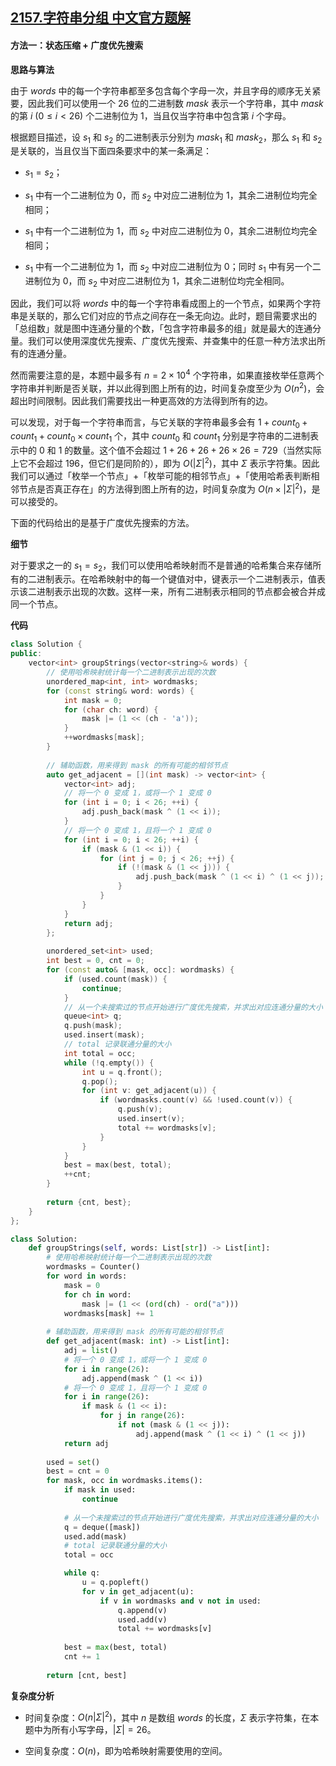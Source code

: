 ## [2157.字符串分组 中文官方题解](https://leetcode.cn/problems/groups-of-strings/solutions/100000/zi-fu-chuan-fen-zu-by-leetcode-solution-a8dr)

#### 方法一：状态压缩 + 广度优先搜索

**思路与算法**

由于 $\textit{words}$ 中的每一个字符串都至多包含每个字母一次，并且字母的顺序无关紧要，因此我们可以使用一个 $26$ 位的二进制数 $\textit{mask}$ 表示一个字符串，其中 $\textit{mask}$ 的第 $i~(0 \leq i < 26)$ 个二进制位为 $1$，当且仅当字符串中包含第 $i$ 个字母。

根据题目描述，设 $s_1$ 和 $s_2$ 的二进制表示分别为 $\textit{mask}_1$ 和 $\textit{mask}_2$，那么 $s_1$ 和 $s_2$ 是关联的，当且仅当下面四条要求中的某一条满足：

- $s_1 = s_2$；

- $s_1$ 中有一个二进制位为 $0$，而 $s_2$ 中对应二进制位为 $1$，其余二进制位均完全相同；

- $s_1$ 中有一个二进制位为 $1$，而 $s_2$ 中对应二进制位为 $0$，其余二进制位均完全相同；

- $s_1$ 中有一个二进制位为 $1$，而 $s_2$ 中对应二进制位为 $0$；同时 $s_1$ 中有另一个二进制位为 $0$，而 $s_2$ 中对应二进制位为 $1$，其余二进制位均完全相同。

因此，我们可以将 $\textit{words}$ 中的每一个字符串看成图上的一个节点，如果两个字符串是关联的，那么它们对应的节点之间存在一条无向边。此时，题目需要求出的「总组数」就是图中连通分量的个数，「包含字符串最多的组」就是最大的连通分量。我们可以使用深度优先搜索、广度优先搜索、并查集中的任意一种方法求出所有的连通分量。

然而需要注意的是，本题中最多有 $n = 2 \times 10^4$ 个字符串，如果直接枚举任意两个字符串并判断是否关联，并以此得到图上所有的边，时间复杂度至少为 $O(n^2)$，会超出时间限制。因此我们需要找出一种更高效的方法得到所有的边。

可以发现，对于每一个字符串而言，与它关联的字符串最多会有 $1 + \textit{count}_0 + \textit{count}_1 + \textit{count}_0 \times \textit{count}_1$ 个，其中 $\textit{count}_0$ 和 $\textit{count}_1$ 分别是字符串的二进制表示中的 $0$ 和 $1$ 的数量。这个值不会超过 $1 + 26 + 26 + 26 \times 26 = 729$（当然实际上它不会超过 $196$，但它们是同阶的），即为 $O(|\Sigma|^2)$，其中 $\Sigma$ 表示字符集。因此我们可以通过「枚举一个节点」+「枚举可能的相邻节点」+「使用哈希表判断相邻节点是否真正存在」的方法得到图上所有的边，时间复杂度为 $O(n \times |\Sigma|^2)$，是可以接受的。

下面的代码给出的是基于广度优先搜索的方法。

**细节**

对于要求之一的 $s_1 = s_2$，我们可以使用哈希映射而不是普通的哈希集合来存储所有的二进制表示。在哈希映射中的每一个键值对中，键表示一个二进制表示，值表示该二进制表示出现的次数。这样一来，所有二进制表示相同的节点都会被合并成同一个节点。

**代码**

```C++ [sol1-C++]
class Solution {
public:
    vector<int> groupStrings(vector<string>& words) {
        // 使用哈希映射统计每一个二进制表示出现的次数
        unordered_map<int, int> wordmasks;
        for (const string& word: words) {
            int mask = 0;
            for (char ch: word) {
                mask |= (1 << (ch - 'a'));
            }
            ++wordmasks[mask];
        }
        
        // 辅助函数，用来得到 mask 的所有可能的相邻节点
        auto get_adjacent = [](int mask) -> vector<int> {
            vector<int> adj;
            // 将一个 0 变成 1，或将一个 1 变成 0
            for (int i = 0; i < 26; ++i) {
                adj.push_back(mask ^ (1 << i));
            }
            // 将一个 0 变成 1，且将一个 1 变成 0
            for (int i = 0; i < 26; ++i) {
                if (mask & (1 << i)) {
                    for (int j = 0; j < 26; ++j) {
                        if (!(mask & (1 << j))) {
                            adj.push_back(mask ^ (1 << i) ^ (1 << j));
                        }
                    }
                }
            }
            return adj;
        };
        
        unordered_set<int> used;
        int best = 0, cnt = 0;
        for (const auto& [mask, occ]: wordmasks) {
            if (used.count(mask)) {
                continue;
            }
            // 从一个未搜索过的节点开始进行广度优先搜索，并求出对应连通分量的大小
            queue<int> q;
            q.push(mask);
            used.insert(mask);
            // total 记录联通分量的大小
            int total = occ;
            while (!q.empty()) {
                int u = q.front();
                q.pop();
                for (int v: get_adjacent(u)) {
                    if (wordmasks.count(v) && !used.count(v)) {
                        q.push(v);
                        used.insert(v);
                        total += wordmasks[v];
                    }
                }
            }
            best = max(best, total);
            ++cnt;
        }
            
        return {cnt, best};
    }
};
```

```Python [sol1-Python3]
class Solution:
    def groupStrings(self, words: List[str]) -> List[int]:
        # 使用哈希映射统计每一个二进制表示出现的次数
        wordmasks = Counter()
        for word in words:
            mask = 0
            for ch in word:
                mask |= (1 << (ord(ch) - ord("a")))
            wordmasks[mask] += 1
        
        # 辅助函数，用来得到 mask 的所有可能的相邻节点
        def get_adjacent(mask: int) -> List[int]:
            adj = list()
            # 将一个 0 变成 1，或将一个 1 变成 0
            for i in range(26):
                adj.append(mask ^ (1 << i))
            # 将一个 0 变成 1，且将一个 1 变成 0
            for i in range(26):
                if mask & (1 << i):
                    for j in range(26):
                        if not (mask & (1 << j)):
                            adj.append(mask ^ (1 << i) ^ (1 << j))
            return adj
        
        used = set()
        best = cnt = 0
        for mask, occ in wordmasks.items():
            if mask in used:
                continue
            
            # 从一个未搜索过的节点开始进行广度优先搜索，并求出对应连通分量的大小
            q = deque([mask])
            used.add(mask)
            # total 记录联通分量的大小
            total = occ

            while q:
                u = q.popleft()
                for v in get_adjacent(u):
                    if v in wordmasks and v not in used:
                        q.append(v)
                        used.add(v)
                        total += wordmasks[v]
            
            best = max(best, total)
            cnt += 1
            
        return [cnt, best]
```

**复杂度分析**

- 时间复杂度：$O(n |\Sigma|^2)$，其中 $n$ 是数组 $\textit{words}$ 的长度，$\Sigma$ 表示字符集，在本题中为所有小写字母，$|\Sigma| = 26$。

- 空间复杂度：$O(n)$，即为哈希映射需要使用的空间。
